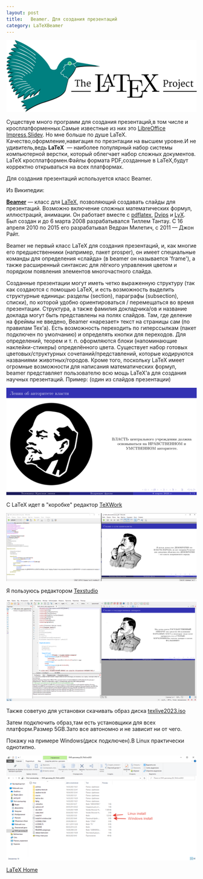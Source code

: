 ```yaml
---
layout: post
title:   Beamer. Для создания презентаций
category: LaTeXBeamer
---
```


![LaTeX_logo_bird](/image/latex/LaTeX_logo_bird.png)

Существуе много программ для создания презентаций,в том числе и кросплатформенных.Самые известные из них это [LibreOffice Impress](https://www.libreoffice.org/download/download-libreoffice/),[Slidev](https://ru.sli.dev/guide/why.html).
Но мне больше по душе LaTeX.
Качество,оформление,навигация по презнтации на высшем уровне.И не удивитель,ведь **LaTeX**  — наиболее популярный набор  системы компьютерной верстки, который облегчает набор сложных документов.
LaTeX кросплатформен.Файлы формата PDF,созданные в LaTeX,будут корректно открываться на всех платформах.

Для создания презентаций используется класс Beamer.

Из Википедии:

[**Beamer**](https://habr.com/ru/articles/145523/) — класс для [LaTeX](https://ru.wikipedia.org/wiki/LaTeX "LaTeX"), позволяющий создавать слайды для презентаций. Возможно включение сложных математических формул, иллюстраций, анимации. Он работает вместе с [pdflatex](https://ru.wikipedia.org/w/index.php?title=Pdflatex&action=edit&redlink=1 "Pdflatex (страница отсутствует)"), [Dvips](https://ru.wikipedia.org/w/index.php?title=Dvips&action=edit&redlink=1 "Dvips (страница отсутствует)") и [LyX](https://ru.wikipedia.org/wiki/LyX "LyX"). Был создан и до 6 марта 2008 разрабатывался Тиллем Тантау. С 16 апреля 2010 по 2015 его разрабатывал Ведран Милетич, с 2011 — Джон Райт.

Beamer не первый класс LaTeX для создания презентаций, и, как многие его предшественники (например, пакет prosper), он имеет специальные команды для определения «слайда» (в beamer он называется 'frame'), а также расширенный синтаксис для лёгкого управления цветом и порядком появления элементов многочастного слайда.

Созданные презентации могут иметь четко выраженную структуру (так как создаются с помощью LaTeX, и есть возможность выделить структурные единицы: разделы (section), параграфы (subsection), списки), по которой удобно ориентироваться / перемещаться во время презентации. Структура, а также фамилия докладчика/ов и название доклада могут быть представлены на полях слайдов. Там, где деление на фреймы не введено, Beamer «нарезает» текст на страницы сам (по правилам Tex’а). Есть возможность переходить по гиперссылкам (пакет подключен по умолчанию) и определять кнопки для переходов. Для определений, теорем и т. п. оформляются блоки (напоминающие наклейки-стикеры) определённого цвета. Существует набор готовых цветовых/структурных сочетаний/представлений, которые кодируются названиями животных/городов. Кроме того, поскольку LaTeX имеет огромные возможности для написания математических формул, beamer представляет пользователю всю мощь LaTeX’а для создания научных презентаций.
Пример: (один из слайдов презентации)

![Lenin_on_authority_of_power](/image/latex/Lenin_on_authority_of_power.jpg)

С LaTeX идет в "коробке" редактор [TeXWork](https://ru.wikipedia.org/wiki/TeXworks)

![texwork_stalin](/image/latex/texwork_stalin.png)

Я пользуюсь редактором [Texstudio](https://ru.wikipedia.org/wiki/TeXstudio)

![texstudio_stalin](/image/latex/texstudio_stalin.png)

Также советую для установки скачивать образ диска [texlive2023.iso](https://mirror.truenetwork.ru/CTAN/systems/texlive/Images/)

Затем подключить образ,там есть установщики для всех платформ.Размер 5GB.Зато все автономно и не зависит ни от чего.

Покажу на примере Windows(диск подключен).В Linux практически однотипно.

![install_dvd_latex](/image/latex/install_dvd_latex.png)

[LaTeX Home](https://www.latex-project.org/)